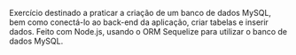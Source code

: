 Exercício destinado a praticar a criação de um banco de dados MySQL, bem como conectá-lo ao back-end da aplicação, criar tabelas e inserir dados. Feito com Node.js, usando o ORM Sequelize para utilizar o banco de dados MySQL.
